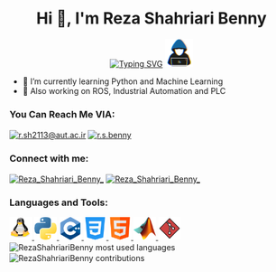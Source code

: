 <h1 align="center">Hi 👋, I'm Reza Shahriari Benny </h1>
<p align="center"><a href ="https://git.io/typing-svg"><img src="https://readme-typing-svg.demolab.com?font=Fira+Code&pause=1000&width=435&lines=Eager+to+collaborate+with+you+;I'm+a+programming+lover;A+Control-Science+Engineer+;Just+graduated+Electrical+Engineer" alt="Typing SVG" /></a>
<picture><img src = "https://github.com/0xAbdulKhalid/0xAbdulKhalid/raw/main/assets/mdImages/about_me.gif" width = 50px></picture> 
  
- 🌱 I’m currently learning Python and Machine Learning
- 🔭 Also working on ROS, Industrial Automation and PLC

<h3 align="left">You Can Reach Me VIA:</h3>
<p align="left">
<a href="mailto:r.sh2113@gmail.com" target="blank"><img align="center" src="https://upload.wikimedia.org/wikipedia/commons/7/7e/Gmail_icon_%282020%29.svg" alt="r.sh2113@aut.ac.ir" height="35" width="35" /></a>
<a href="https://t.me/breachable1" target="blank"><img align="center" src="https://upload.wikimedia.org/wikipedia/commons/8/83/Telegram_2019_Logo.svg" alt="r.s.benny" height="35" width="35" /></a>
</p>

<h3 align="left">Connect with me:</h3>
<p align="left">
<a href="https://instagram.com/r.s.benny" target="blank"><img align="center" src="https://raw.githubusercontent.com/rahuldkjain/github-profile-readme-generator/master/src/images/icons/Social/instagram.svg" alt="Reza_Shahriari_Benny_" height="30" width="40" /></a>
<a href="https://www.linkedin.com/in/reza-shahriari-benny/" target="blank"><img align="center" src="https://upload.wikimedia.org/wikipedia/commons/8/81/LinkedIn_icon.svg" alt="Reza_Shahriari_Benny_" height="30" width="40"/></a>
</p>

<!-- Tools and Languages -->
<h3 align="left">Languages and Tools:</h3>
<div align="left">
<!-- OS -->
<!-- linux -->
<a href="https://www.linux.org/" target="_blank"> <img src="./images/Languages-Tools-images/Linux.svg" alt="Linux" width="40" height="40"/> </a>
<!-- Languages -->
<!-- python -->
<a href="https://www.python.org" target="_blank"> <img src="./images/Languages-Tools-images/Python.png" alt="Python" width="40" height="40"/> </a>
<!-- CPP -->
<a href="https://www.w3schools.com/cpp/" target="_blank"> <img src="./images/Languages-Tools-images/CPP.png" alt="CPP" width="40" height="40"/> </a>
<!-- CSS -->
<a href="https://www.w3schools.com/css/" target="_blank"> <img src="./images/Languages-Tools-images/CSS.png" alt="CSS" width="40" height="40"/> </a>
<!-- HTML -->
<a href="https://www.w3schools.com/html/" target="_blank"> <img src="./images/Languages-Tools-images/HTML.png" alt="HTML" width="40" height="40"/> </a>
<!-- Matalb -->
<a href="https://www.mathworks.com/" target="_blank"> <img src="./images/Languages-Tools-images/Matlab.png" alt="MATLAB" width="40" height="40"/> </a>
<!-- Git -->
<a href="https://git-scm.com/" target="_blank"> <img src="./images/Languages-Tools-images/Git.png" alt="Git" width="40" height="40"/></a>

</div>

<!-- Github Stats -->
<div>
  <img width="41%" align="center" src="https://github-readme-stats.vercel.app/api/top-langs/?username=RezaShahriariBenny&theme=vue-dark&show_icons=true&locale=en&layout=compact&hide_border=true" alt="RezaShahriariBenny most used languages" />
  <img width="57%" align="center" src="https://github-readme-streak-stats.herokuapp.com/?user=RezaShahriariBenny&theme=vue-dark&hide_border=true" alt="RezaShahriariBenny contributions" />
</div>


<!---
RezaShahriariBenny/RezaShahriariBenny is a ✨ special ✨ repository because its `README.md` (this file) appears on your GitHub profile.
You can click the Preview link to take a look at your changes.
--->

